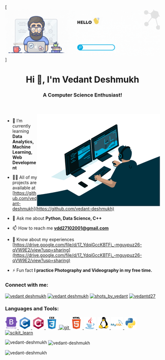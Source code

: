 [![MasterHead](https://github.com/vedant-deshmukh/vedant-deshmukh/blob/70df8e8e92816326c4138802a2bbc2ada6333ffb/images/top.gif)]

<h1 align="center">Hi 👋, I'm Vedant Deshmukh</h1>
<h3 align="center">A Computer Science Enthusiast!</h3>

<br><br>
<img align="right" alt="Coding" width="400" src="https://github.com/vedant-deshmukh/vedant-deshmukh/blob/70df8e8e92816326c4138802a2bbc2ada6333ffb/images/side.gif">



- 🌱 I’m currently learning **Data Analytics, Machine Learning, Web Development**

- 👨‍💻 All of my projects are available at [https://github.com/vedant-deshmukh](https://github.com/vedant-deshmukh)

- 💬 Ask me about **Python, Data Science, C++**

- 📫 How to reach me **vdd27102001@gmail.com**

- 📄 Know about my experiences [https://drive.google.com/file/d/17_YdqiGccKBTFj_-mguypuz26-qVW9E2/view?usp=sharing](https://drive.google.com/file/d/17_YdqiGccKBTFj_-mguypuz26-qVW9E2/view?usp=sharing)

- ⚡ Fun fact **I practice Photography and Videography in my free time.**

<h3 align="left">Connect with me:</h3>
<p align="left">
<a href="https://linkedin.com/in/vedant deshmukh" target="blank"><img align="center" src="https://raw.githubusercontent.com/rahuldkjain/github-profile-readme-generator/master/src/images/icons/Social/linked-in-alt.svg" alt="vedant deshmukh" height="30" width="40" /></a>
<a href="https://fb.com/vedant deshmukh" target="blank"><img align="center" src="https://raw.githubusercontent.com/rahuldkjain/github-profile-readme-generator/master/src/images/icons/Social/facebook.svg" alt="vedant deshmukh" height="30" width="40" /></a>
<a href="https://instagram.com/shots_by_vedant" target="blank"><img align="center" src="https://raw.githubusercontent.com/rahuldkjain/github-profile-readme-generator/master/src/images/icons/Social/instagram.svg" alt="shots_by_vedant" height="30" width="40" /></a>
<a href="https://www.leetcode.com/vedantd27" target="blank"><img align="center" src="https://raw.githubusercontent.com/rahuldkjain/github-profile-readme-generator/master/src/images/icons/Social/leet-code.svg" alt="vedantd27" height="30" width="40" /></a>
</p>

<h3 align="left">Languages and Tools:</h3>
<p align="left"> <a href="https://getbootstrap.com" target="_blank" rel="noreferrer"> <img src="https://raw.githubusercontent.com/devicons/devicon/master/icons/bootstrap/bootstrap-plain-wordmark.svg" alt="bootstrap" width="40" height="40"/> </a> <a href="https://www.cprogramming.com/" target="_blank" rel="noreferrer"> <img src="https://raw.githubusercontent.com/devicons/devicon/master/icons/c/c-original.svg" alt="c" width="40" height="40"/> </a> <a href="https://www.w3schools.com/cpp/" target="_blank" rel="noreferrer"> <img src="https://raw.githubusercontent.com/devicons/devicon/master/icons/cplusplus/cplusplus-original.svg" alt="cplusplus" width="40" height="40"/> </a> <a href="https://www.w3schools.com/css/" target="_blank" rel="noreferrer"> <img src="https://raw.githubusercontent.com/devicons/devicon/master/icons/css3/css3-original-wordmark.svg" alt="css3" width="40" height="40"/> </a> <a href="https://git-scm.com/" target="_blank" rel="noreferrer"> <img src="https://www.vectorlogo.zone/logos/git-scm/git-scm-icon.svg" alt="git" width="40" height="40"/> </a> <a href="https://www.w3.org/html/" target="_blank" rel="noreferrer"> <img src="https://raw.githubusercontent.com/devicons/devicon/master/icons/html5/html5-original-wordmark.svg" alt="html5" width="40" height="40"/> </a> <a href="https://www.java.com" target="_blank" rel="noreferrer"> <img src="https://raw.githubusercontent.com/devicons/devicon/master/icons/java/java-original.svg" alt="java" width="40" height="40"/> </a> <a href="https://www.linux.org/" target="_blank" rel="noreferrer"> <img src="https://raw.githubusercontent.com/devicons/devicon/master/icons/linux/linux-original.svg" alt="linux" width="40" height="40"/> </a> <a href="https://www.mysql.com/" target="_blank" rel="noreferrer"> <img src="https://raw.githubusercontent.com/devicons/devicon/master/icons/mysql/mysql-original-wordmark.svg" alt="mysql" width="40" height="40"/> </a> <a href="https://www.python.org" target="_blank" rel="noreferrer"> <img src="https://raw.githubusercontent.com/devicons/devicon/master/icons/python/python-original.svg" alt="python" width="40" height="40"/> </a> <a href="https://scikit-learn.org/" target="_blank" rel="noreferrer"> <img src="https://upload.wikimedia.org/wikipedia/commons/0/05/Scikit_learn_logo_small.svg" alt="scikit_learn" width="40" height="40"/> </a> </p>

<p><img align="left" src="https://github-readme-stats.vercel.app/api/top-langs?username=vedant-deshmukh&show_icons=true&locale=en&layout=compact" alt="vedant-deshmukh" /></p>

<p>&nbsp;<img align="center" src="https://github-readme-stats.vercel.app/api?username=vedant-deshmukh&show_icons=true&locale=en" alt="vedant-deshmukh" /></p>

<p><img align="center" src="https://github-readme-streak-stats.herokuapp.com/?user=vedant-deshmukh&" alt="vedant-deshmukh" /></p>
